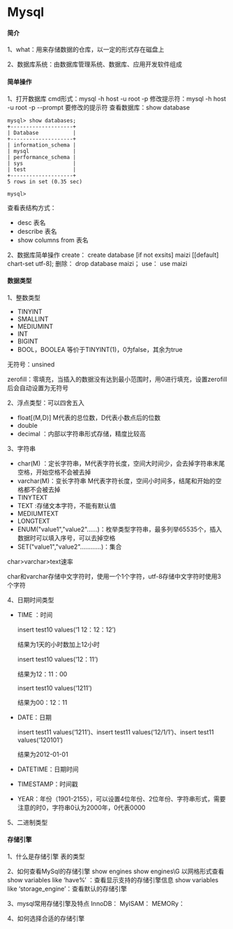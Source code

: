 # Mysql

#### 简介

1、what：用来存储数据的仓库，以一定的形式存在磁盘上

2、数据库系统：由数据库管理系统、数据库、应用开发软件组成

#### 简单操作
1、打开数据库
cmd形式：mysql  -h host -u root -p 
修改提示符：mysql  -h host -u root -p --prompt 要修改的提示符
查看数据库：show database
```
mysql> show databases;
+--------------------+
| Database           |
+--------------------+
| information_schema |
| mysql              |
| performance_schema |
| sys                |
| test               |
+--------------------+
5 rows in set (0.35 sec)

mysql>
```
查看表结构方式：

+ desc 表名
+ describe 表名
+ show columns from 表名

2、数据库简单操作
create：
create database [if not exsits] maizi [[default] chart-set utf-8];
删除：
drop database maizi；
use：
use maizi

#### 数据类型
1、整数类型

+ TINYINT  
+ SMALLINT
+ MEDIUMINT
+ INT
+ BIGINT
+ BOOL，BOOLEA 等价于TINYINT(1)，0为false，其余为true

无符号：unsined 

zerofill：零填充，当插入的数据没有达到最小范围时，用0进行填充，设置zerofill后会自动设置为无符号



2、浮点类型：可以四舍五入

+ float[(M,D)]   M代表的总位数，D代表小数点后的位数
+ double
+ decimal ：内部以字符串形式存储，精度比较高





3、字符串

+ char(M) ：定长字符串，M代表字符长度，空间大时间少，会去掉字符串末尾空格，开始空格不会被去掉
+ varchar(M)：变长字符串 M代表字符长度，空间小时间多，结尾和开始的空格都不会被去掉
+ TINYTEXT
+ TEXT :存储文本字符，不能有默认值
+ MEDIUMTEXT
+ LONGTEXT
+ ENUM("value1","value2"......)：枚举类型字符串，最多列举65535个，插入数据时可以填入序号，可以去掉空格
+ SET("value1","value2"............)：集合

char>varchar>text速率

char和varchar存储中文字符时，使用一个1个字符，utf-8存储中文字符时使用3个字符



4、日期时间类型

+ TIME ：时间

  insert test10 values(‘1 12：12：12’)

  结果为1天的小时数加上12小时

  insert test10 values(‘12：11’)

  结果为12：11：00

  insert test10 values(‘1211’)

  结果为00：12：11

+ DATE：日期

  insert test11 values(‘1211’)、insert test11 values(‘12/1/1’)、insert test11 values(‘120101’)

  结果为2012-01-01

+ DATETIME：日期时间

+ TIMESTAMP：时间戳

+ YEAR：年份（1901-2155），可以设置4位年份、2位年份、字符串形式，需要注意的时0，字符串0认为2000年，0代表0000

5、二进制类型

#### 存储引擎

1、什么是存储引擎
表的类型

2、如何查看MySql的存储引擎
show engines
show engines\G 以网格形式查看
show variables like ‘have%’ ：查看显示支持的存储引擎信息
show variables like ‘storage_engine’：查看默认的存储引擎


3、mysql常用存储引擎及特点
InnoDB：
MyISAM：
MEMORy：

4、如何选择合适的存储引擎
